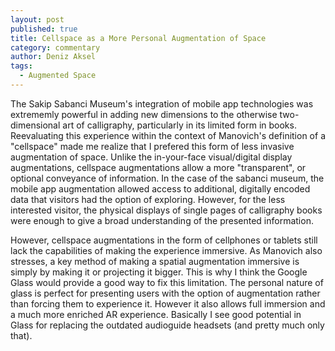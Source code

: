 ```yaml
---
layout: post
published: true
title: Cellspace as a More Personal Augmentation of Space
category: commentary
author: Deniz Aksel
tags: 
  - Augmented Space
---
```


The Sakip Sabanci Museum's integration of mobile app technologies was extrememly powerful in adding new dimensions to the otherwise two-dimensional art of calligraphy, particularly in its limited form in books. Reevaluating this experience within the context of Manovich's definition of a "cellspace" made me realize that I prefered this form of less invasive augmentation of space. Unlike the in-your-face visual/digital display augmentations, cellspace augmentations allow a more "transparent", or optional conveyance of information. In the case of the sabanci museum, the mobile app augmentation allowed access to additional, digitally encoded data that visitors had the option of exploring. However, for the less interested visitor, the physical displays of single pages of calligraphy books were enough to give a broad understanding of the presented information.

However, cellspace augmentations in the form of cellphones or tablets still lack the capabilities of making the experience immersive. As Manovich also stresses, a key method of making a spatial augmentation immersive is simply by making it or projecting it bigger. This is why I think the Google Glass would provide a good way to fix this limitation. The personal nature of glass is perfect for presenting users with the option of augmentation rather than forcing them to experience it. However it also allows full immersion and a much more enriched AR experience. Basically I see good potential in Glass for replacing the outdated audioguide headsets (and pretty much only that).